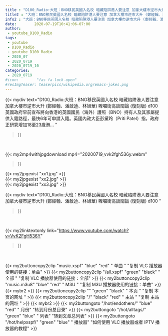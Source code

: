 ```yaml
---
title : "D100_Radio:大班：BNO移民英國入名校 暗藏陷阱港人要注意 加拿大樓市逆市大升 (鄭經翰、潘啟迪、林旭華) 嚤囉街高談闊論 (復刻版) d100 "
title2 : "大班：BNO移民英國入名校 暗藏陷阱港人要注意 加拿大樓市逆市大升 (鄭經翰、潘啟迪、林旭華) 嚤囉街高談闊論 (復刻版) d100 "
info2 : "大班：BNO移民英國入名校 暗藏陷阱港人要注意 加拿大樓市逆市大升 (鄭經翰、潘啟迪、林旭華) 嚤囉街高談闊論 (復刻版) d100 英國政府早前宣布將向香港的英國國民（海外）護照（BNO）持有人及其家屬提供入籍路徑，最快6年可申請入籍。英國內政大臣彭黛玲（Priti Patel）指，政府正研究增加18至23歲港... "
date:        2020-07-19T10:41:06-07:00
author:
 - youtube_D100_Radio
tags:
 - youtube
 - D100_Radio
 - youtube_D100_Radio
 - 2020_07
 - 2020_0719
 - 2020_0719_10
categories:
 - 2020_0719
#icon:        "fas fa-lock-open"
#resImgTeaser: teaserpics/wikipedia.org/emacs-jokes.png
---
```


{{< mydiv text="D100_Radio:大班：BNO移民英國入名校 暗藏陷阱港人要注意 加拿大樓市逆市大升 (鄭經翰、潘啟迪、林旭華) 嚤囉街高談闊論 (復刻版) d100 英國政府早前宣布將向香港的英國國民（海外）護照（BNO）持有人及其家屬提供入籍路徑，最快6年可申請入籍。英國內政大臣彭黛玲（Priti Patel）指，政府正研究增加18至23歲港... "
>}}
<br>


{{< my2mp4withjpgdownload mp4="20200719_vvk2fgh536y.webm"
>}}

{{< my2jpgexist "xx1.jpg" >}}<br>
{{< my2jpgexist "xx2.jpg" >}}<br>
{{< my2jpgexist "xx3.jpg" >}}<br>



{{< mydiv text="D100_Radio:大班：BNO移民英國入名校 暗藏陷阱港人要注意 加拿大樓市逆市大升 (鄭經翰、潘啟迪、林旭華) 嚤囉街高談闊論 (復刻版) d100 "
>}}
<br>

{{< my2linktextonly link="https://www.youtube.com/watch?v=VvK2FgH536Y"
>}}


<br>

{{< my2buttoncopy2clip "music.xspf"        "blue"   "red"    " 单曲 "  "复制 VLC 播放器使用的链接：单曲" >}} {{< my2buttoncopy2clip "/all.xspf"         "green"  "black"  " 全部 "  "复制 VLC 播放器使用的链接：全部" >}} {{< my2buttoncopy2clip "music.m3u8"        "blue"   "red"    " M3U  "    "复制 M3U 播放器使用的链接：单曲" >}} {{< mybr2 >}} {{< my2buttoncopy2clip ""                  "green"  "black"  " 本页 "    "复制 本页的网址 " >}} {{< my2buttoncopy2clip "/"                 "black"  "red"    " 主站 "    "复制 主站的网址 " >}} {{< mybr2 >}} {{< my2buttongoto      "/hot/endothers/"   "blue"   "red"    " 月份"   "转到月份总目录" >}} {{< my2buttongoto      "/hot/alltags/"     "green"  "blue"   " 列表"   "转到文章总列表" >}} {{< my2buttongoto      "/hot/helpxspf/"    "green"  "blue"   " 播放器" "如何使用 VLC 播放器或者 IPTV 播放器的教程" >}} 
